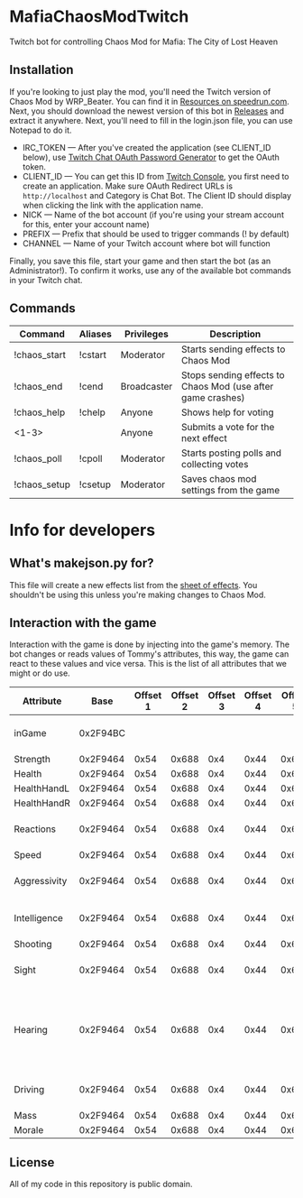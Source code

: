 # MafiaChaosModTwitch
Twitch bot for controlling Chaos Mod for Mafia: The City of Lost Heaven

## Installation
If you're looking to just play the mod, you'll need the Twitch version of Chaos Mod by WRP_Beater. You can find it in [Resources on speedrun.com](https://www.speedrun.com/mafia_ce/resources). Next, you should download the newest version of this bot in [Releases](https://github.com/KawaiiWafu/MafiaChaosModTwitch/releases) and extract it anywhere. Next, you'll need to fill in the login.json file, you can use Notepad to do it.

* IRC_TOKEN — After you've created the application (see CLIENT_ID below), use [Twitch Chat OAuth Password Generator](https://twitchapps.com/tmi/) to get the OAuth token.
* CLIENT_ID — You can get this ID from [Twitch Console](https://dev.twitch.tv/console), you first need to create an application. Make sure OAuth Redirect URLs is `http://localhost` and Category is Chat Bot. The Client ID should display when clicking the link with the application name.
* NICK — Name of the bot account (if you're using your stream account for this, enter your account name)
* PREFIX — Prefix that should be used to trigger commands (! by default)
* CHANNEL — Name of your Twitch account where bot will function

Finally, you save this file, start your game and then start the bot (as an Administrator!). To confirm it works, use any of the available bot commands in your Twitch chat.

## Commands

| Command      | Aliases | Privileges  | Description                                                 |
|--------------|---------|-------------|-------------------------------------------------------------|
| !chaos_start | !cstart | Moderator   | Starts sending effects to Chaos Mod                         |
| !chaos_end   | !cend   | Broadcaster | Stops sending effects to Chaos Mod (use after game crashes) |
| !chaos_help  | !chelp  | Anyone      | Shows help for voting                                       |
| <1-3>        |         | Anyone      | Submits a vote for the next effect                          |
| !chaos_poll  | !cpoll  | Moderator   | Starts posting polls and collecting votes                   |
| !chaos_setup | !csetup | Moderator   | Saves chaos mod settings from the game                      |

# Info for developers

## What's makejson.py for?

This file will create a new effects list from the [sheet of effects](https://docs.google.com/spreadsheets/d/1O-RrihWUizSNoTArYNuGz7bja_0ewbpXMjyf5FijBf4). You shouldn't be using this unless you're making changes to Chaos Mod.

## Interaction with the game

Interaction with the game is done by injecting into the game's memory. The bot changes or reads values of Tommy's attributes, this way, the game can react to these values and vice versa. This is the list of all attributes that we might or do use.

| Attribute    | Base     | Offset 1 | Offset 2 | Offset 3 | Offset 4 | Offset 5 | Usage                                             |
|--------------|----------|----------|----------|----------|----------|----------|---------------------------------------------------|
| inGame       | 0x2F94BC |          |          |          |          |          | Determines if the game is loading                 |
| Strength     | 0x2F9464 | 0x54     | 0x688    | 0x4      | 0x44     | 0x640    | No usage                                          |
| Health       | 0x2F9464 | 0x54     | 0x688    | 0x4      | 0x44     | 0x644    | No usage                                          |
| HealthHandL  | 0x2F9464 | 0x54     | 0x688    | 0x4      | 0x44     | 0x648    | No usage                                          |
| HealthHandR  | 0x2F9464 | 0x54     | 0x688    | 0x4      | 0x44     | 0x64C    | No usage                                          |
| Reactions    | 0x2F9464 | 0x54     | 0x688    | 0x4      | 0x44     | 0x658    | Effect toggles (1–16)                             |
| Speed        | 0x2F9464 | 0x54     | 0x688    | 0x4      | 0x44     | 0x65C    | No usage                                          |
| Aggressivity | 0x2F9464 | 0x54     | 0x688    | 0x4      | 0x44     | 0x660    | Effect toggles (17–32)                            |
| Intelligence | 0x2F9464 | 0x54     | 0x688    | 0x4      | 0x44     | 0x664    | Effect toggles (33–48)                            |
| Shooting     | 0x2F9464 | 0x54     | 0x688    | 0x4      | 0x44     | 0x668    | No usage                                          |
| Sight        | 0x2F9464 | 0x54     | 0x688    | 0x4      | 0x44     | 0x66C    | Effect toggles (49–64)                            |
| Hearing      | 0x2F9464 | 0x54     | 0x688    | 0x4      | 0x44     | 0x670    | Effect cooldown and duration, bot activation flag |
| Driving      | 0x2F9464 | 0x54     | 0x688    | 0x4      | 0x44     | 0x674    | Determines the effect to be used                  |
| Mass         | 0x2F9464 | 0x54     | 0x688    | 0x4      | 0x44     | 0x678    | No usage                                          |
| Morale       | 0x2F9464 | 0x54     | 0x688    | 0x4      | 0x44     | 0x67C    | No usage                                          |

## License
All of my code in this repository is public domain.
